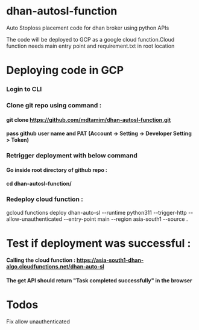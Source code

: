 # dhan-autosl-function
Auto Stoploss placement code for dhan broker using python APIs

The code will be deployed to GCP as a  google cloud function.Cloud function needs main entry point and requirement.txt in root location

# Deploying code in GCP

### Login to CLI 

### Clone git repo using command :
#### git clone https://github.com/mdtamim/dhan-autosl-function.git
#### pass github user name and PAT (Account -> Setting -> Developer Setting > Token)

### Retrigger deployment with below command
#### Go inside root directory of github repo :
#### cd dhan-autosl-function/

### Redeploy cloud function :
gcloud functions deploy dhan-auto-sl     --runtime python311     --trigger-http     --allow-unauthenticated     --entry-point main     --region asia-south1     --source .

# Test if deployment was successful : 
#### Calling the cloud function : https://asia-south1-dhan-algo.cloudfunctions.net/dhan-auto-sl
#### The get API should return "Task completed successfully" in the browser 

# Todos
Fix allow unauthenticated 
